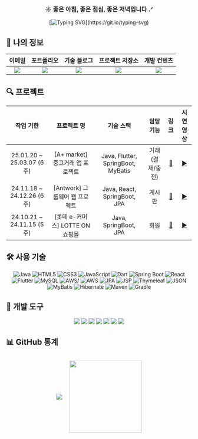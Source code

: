 <div align="center">
  <h3 align="center">☼ 좋은 아침, 좋은 점심, 좋은 저녁입니다 .ᐟ </h3>
  
  [![Typing SVG](https://readme-typing-svg.demolab.com?font=IBM+Plex+Sans+KR&weight=500&duration=4000&pause=1993&color=000000&center=true&vCenter=true&multiline=true&random=true&width=565&lines=%F0%9F%A4%9D+%ED%8C%80%EA%B3%BC+%ED%95%A8%EA%BB%98+%EC%84%B1%EC%9E%A5%ED%95%98%EB%A9%B0%2C+%EA%B0%80%EC%B9%98%EB%A5%BC+%EB%A7%8C%EB%93%A4%EC%96%B4%EA%B0%80%EB%8A%94+%EA%B0%9C%EB%B0%9C%EC%9E%90%E3%80%8C+%EA%B9%80%EB%AF%BC%ED%9D%AC+%E3%80%8D%EC%9E%85%EB%8B%88%EB%8B%A4.)](https://git.io/typing-svg)
</div>

<h2>👀 나의 정보</h2>
<div align="center">
  
| **이메일** | **포트폴리오** | **기술 블로그** | **프로젝트 저장소** | **개발 컨텐츠** |
|:----------:|:-------------:|:--------------:|:------------------:|:--------------:|
| <a href="mailto:minhi0449@gmail.com"><img src="https://img.shields.io/badge/Gmail-EA4335?style=for-the-badge&logo=gmail&logoColor=white" /></a> | <a href="https://www.notion.so/SW-v-1-0-1-1ac26d451b22803c949ff96e7ef07b1f"><img src="https://img.shields.io/badge/Notion-000000?style=for-the-badge&logo=notion&logoColor=white" /></a> | <a href="https://autulatu.tistory.com/"><img src="https://img.shields.io/badge/Tistory-ff524b?style=for-the-badge&logo=tistory&logoColor=white" /></a> | <a href="https://github.com/minhi0449?tab=repositories"><img src="https://img.shields.io/badge/My_Repos-4284f4?style=for-the-badge&logo=github&logoColor=white" /></a> | <a href="https://www.youtube.com/@%EA%B9%80%EB%AF%BC%ED%9D%AC-f4y"><img src="https://img.shields.io/badge/YouTube-FF3839?style=for-the-badge&logo=youtube&logoColor=white" /></a> |
</div>


<h2>🔍 프로젝트 </h2>
<div align="center">
  
| **작업 기한** | **프로젝트 명** | **기술 스택** | **담당 기능** | **링크** | **시연 영상** |
|:---:|:---:|:---:|:---:|:---:|:---:|
| 25.01.20 ~ 25.03.07 (6주) | [A+ market] 중고거래 앱 프로젝트 | Java, Flutter, SpringBoot, MyBatis | 거래(결제/충전) | [🔗](https://github.com/jin123346/APPlusMarket_Flutter) | [▶️](https://github.com/minhi0449/antwork) |
| 24.11.18 ~ 24.12.26 (6주) | [Antwork] 그룹웨어 웹 프로젝트 | Java, React, SpringBoot, JPA | 게시판 | [🔗](https://github.com/minhi0449/antwork) | [▶️](https://www.youtube.com/watch?v=EtwH4WvMnJo) |
| 24.10.21 ~ 24.11.15 (5주) | [롯데 e-커머스] LOTTE ON 쇼핑몰 | Java, SpringBoot, JPA | 회원 | [🔗](https://github.com/minhi0446/TeamProject-LotteOn3) | [▶️](https://www.youtube.com/watch?v=rM2Cj0PMg1Q) |


</div>

<h2>🛠 사용 기술</h2>
<!-- 프로그래밍 언어 -->
<div align="center">
  <img src="https://img.shields.io/badge/Java-007396?style=for-the-badge&logo=openjdk&logoColor=white" alt="Java" /> <!-- 백엔드 핵심 언어 -->
  <img src="https://img.shields.io/badge/HTML5-E34F26?style=for-the-badge&logo=html5&logoColor=white" alt="HTML5" /> <!-- 웹 구조 언어 -->
  <img src="https://img.shields.io/badge/CSS3-1572B6?style=for-the-badge&logo=css3&logoColor=white" alt="CSS3" /> <!-- 웹 스타일링 언어 -->
  <img src="https://img.shields.io/badge/JavaScript-F7DF1E?style=for-the-badge&logo=javascript&logoColor=black" alt="JavaScript" /> <!-- 웹 동작 언어 -->
  <img src="https://img.shields.io/badge/Dart-0175C2?style=for-the-badge&logo=dart&logoColor=white" alt="Dart" /> <!-- Flutter 전용 언어 -->
  <!-- 프레임워크 -->
  <img src="https://img.shields.io/badge/Spring Boot-6DB33F?style=for-the-badge&logo=Spring Boot&logoColor=white" alt="Spring Boot"> <!-- 자바 웹 프레임워크 -->
  <img src="https://img.shields.io/badge/React-61DAFB?style=for-the-badge&logo=React&logoColor=black" alt="React"> <!-- 프론트엔드 프레임워크 -->
  <img src="https://img.shields.io/badge/Flutter-02569B?style=for-the-badge&logo=flutter&logoColor=white" alt="Flutter"> <!-- 크로스 플랫폼 프레임워크 -->
  <!-- 데이터베이스 DB -->
  <img src="https://img.shields.io/badge/MySQL-2C6491?style=for-the-badge&logo=mysql&logoColor=white" alt="MySQL" /> <!-- 관계형 데이터베이스 RDBMS : MySQL -->
  <!-- 클라우드 서비스 AWS -->
  <img src="https://img.shields.io/badge/Amazon_AWS-EF880F?style=for-the-badge&logo=Amazon-aws&logoColor=white" alt="AWS/"> <!-- 클라우드 서비스 -->
  <img src="https://img.shields.io/badge/AWS-EF880F?style=for-the-badge&logo=amazon&logoColor=white" alt="AWS" />
  <!-- 개발 도구 및 라이브러리 -->
  <img src="https://img.shields.io/badge/JPA-6DB33F?style=for-the-badge&logo=Spring&logoColor=white" alt="JPA" /> <!-- 자바 ORM 표준 -->
  <img src="https://img.shields.io/badge/JSP-E34F26?style=for-the-badge&logo=java&logoColor=white" alt="JSP" /> <!-- 자바 서버 페이지 -->
  <img src="https://img.shields.io/badge/Thymeleaf-275d1e?style=for-the-badge&logo=Thymeleaf&logoColor=white" alt="Thymeleaf" /> <!-- 자바 템플릿 엔진 -->
  <img src="https://img.shields.io/badge/JSON-000000?style=for-the-badge&logo=JSON&logoColor=white" alt="JSON" /> <!-- 데이터 교환 형식 -->
  <img src="https://img.shields.io/badge/MyBatis-4479A1?style=for-the-badge&logo=MyBatis&logoColor=white" alt="MyBatis" /> <!-- SQL 매핑 프레임워크 -->
  <img src="https://img.shields.io/badge/Hibernate-59666C?style=for-the-badge&logo=Hibernate&logoColor=white" alt="Hibernate" /> <!-- 자바 ORM 프레임워크 -->
  <!-- 빌드 도구 -->
  <img src="https://img.shields.io/badge/Maven-C71A36?style=for-the-badge&logo=Apache-Maven&logoColor=white" alt="Maven" /> <!-- 자바 빌드 도구 -->
  <img src="https://img.shields.io/badge/Gradle-02303A?style=for-the-badge&logo=Gradle&logoColor=white" alt="Gradle" /> <!-- 자바 빌드 도구 -->
</div>

<h2>🔧 개발 도구</h2>
<div align="center">
  <img src="https://img.shields.io/badge/Eclipse_IDE-2f276d?style=for-the-badge&logo=Eclipse&logoColor=white" />
  <img src="https://img.shields.io/badge/VSCode-177cda?style=for-the-badge&logo=Visual%20Studio%20Code&logoColor=white" />
  <img src="https://img.shields.io/badge/IntelliJ_IDEA-111317?style=for-the-badge&logo=IntelliJ%20IDEA&logoColor=white" />
  <img src="https://img.shields.io/badge/Tomcat-F8DC75?style=for-the-badge&logo=Apache%20Tomcat&logoColor=black" />
  <img src="https://img.shields.io/badge/GitHub-181717?style=for-the-badge&logo=GitHub&logoColor=white" />
  <img src="https://img.shields.io/badge/Slack-4A154B?style=for-the-badge&logo=Slack&logoColor=white" />
  <img src="https://img.shields.io/badge/Android%20Studio-30bd88?style=for-the-badge&logo=android-studio&logoColor=white" />
</div>

<h2>📊 GitHub 통계</h2>
<div align="center" style="margin: 30px 0;">
  <div style="display: flex; justify-content: center; gap: 20px; align-items: center; flex-wrap: wrap;">
    <img src="https://github-readme-stats.vercel.app/api?username=minhi0449&custom_title=김민희%27s%20Github%20Stats&bg_color=180,000000,&title_color=000000&text_color=000000" />
    <img src="https://github-readme-stats.vercel.app/api/top-langs/?username=minhi0449&layout=compact&bg_color=180,000000,&title_color=000000&text_color=000000" height="196" />
  </div>
</div>



